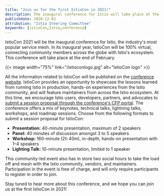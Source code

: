```yaml
---
title: "Join us for the first IstioCon in 2021!"
description: The inaugural conference for Istio will take place at the end of February.
publishdate: 2020-12-03
attribution: "Istio Steering Committee"
keywords: [istioCon,Istio,conference]
---
```


IstioCon 2021 will be the inaugural conference for Istio, the industry's most popular service mesh. In its inaugural year, IstioCon will be 100% virtual, connecting community members across the globe with Istio's ecosystem. This conference will take place at the end of February. 

{{< image width="75%"
    link="/istioconlogo.jpg"
    alt="IstioCon logo"
    >}}

All the information related to IstioCon will be published on the [conference website](https://events.istio.io/). IstioCon provides an opportunity to showcase the lessons learned from running Istio in production, hands-on experiences from the Istio community, and will feature maintainers from across the Istio ecosystem. At this time, we encourage Istio users, developers, partners, and advocates to [submit a session proposal through the conference's CFP portal](https://sessionize.com/istiocon-2021/). The conference offers a mix of keynotes, technical talks, lightning talks, workshops, and roadmap sessions. Choose from the following formats to submit a session proposal for IstioCon:

* **Presentation:** 40-minute presentation, maximum of 2 speakers
* **Panel:** 40 minutes of discussion amongst 3 to 5 speakers
* **Workshop:** 160-minute (2h 40m), in-depth, hands-on presentation with 1–4 speakers 
* **Lighting Talk:** 10-minute presentation, limited to 1 speaker

This community-led event also has in store two social hours to take the load off and mesh with the Istio community, vendors, and maintainers. Participation in the event is free of charge, and will only require participants to register in order to join. 

Stay tuned to hear more about this conference, and we hope you can join us at the first IstioCon in 2021!

